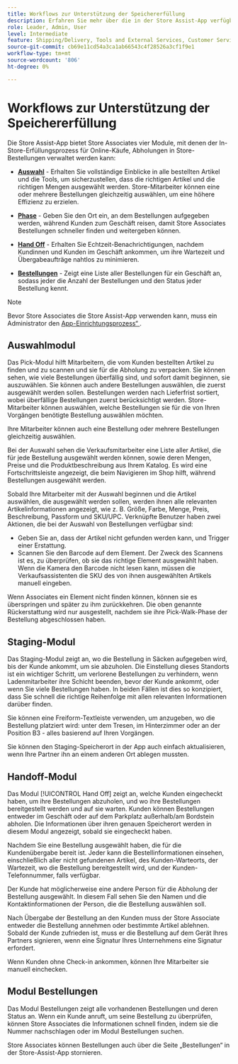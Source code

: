 ```yaml
---
title: Workflows zur Unterstützung der Speichererfüllung
description: Erfahren Sie mehr über die in der Store Assist-App verfügbaren Module „Pick“, „Staging“, „Hand-Off“ und „Orders“. Diese Module ermöglichen den End-to-End-Store-Erfüllungs-Workflow für BOPIS-Bestellungen. Store Associates verwenden diese Module, um Abholaufträge zu verwalten und an Kunden zu liefern.
role: Leader, Admin, User
level: Intermediate
feature: Shipping/Delivery, Tools and External Services, Customer Service
source-git-commit: cb69e11cd54a3ca1ab66543c4f28526a3cf1f9e1
workflow-type: tm+mt
source-wordcount: '806'
ht-degree: 0%

---
```


# Workflows zur Unterstützung der Speichererfüllung

Die Store Assist-App bietet Store Associates vier Module, mit denen der In-Store-Erfüllungsprozess für Online-Käufe, Abholungen in Store-Bestellungen verwaltet werden kann:

- **[Auswahl](#pick-module)** - Erhalten Sie vollständige Einblicke in alle bestellten Artikel und die Tools, um sicherzustellen, dass die richtigen Artikel und die richtigen Mengen ausgewählt werden. Store-Mitarbeiter können eine oder mehrere Bestellungen gleichzeitig auswählen, um eine höhere Effizienz zu erzielen.

- **[Phase](#stage-module)** - Geben Sie den Ort ein, an dem Bestellungen aufgegeben werden, während Kunden zum Geschäft reisen, damit Store Associates Bestellungen schneller finden und weitergeben können.

- **[Hand Off](#hand-off-module)** - Erhalten Sie Echtzeit-Benachrichtigungen, nachdem Kundinnen und Kunden im Geschäft ankommen, um ihre Wartezeit und Übergabeaufträge nahtlos zu minimieren.

- **[Bestellungen](#orders-module)** - Zeigt eine Liste aller Bestellungen für ein Geschäft an, sodass jeder die Anzahl der Bestellungen und den Status jeder Bestellung kennt.

>[!NOTE]
>
>Bevor Store Associates die Store Assist-App verwenden kann, muss ein Administrator den [App-Einrichtungsprozess“ ](app-setup.md).

## Auswahlmodul

Das Pick-Modul hilft Mitarbeitern, die vom Kunden bestellten Artikel zu finden und zu scannen und sie für die Abholung zu verpacken. Sie können sehen, wie viele Bestellungen überfällig sind, und sofort damit beginnen, sie auszuwählen. Sie können auch andere Bestellungen auswählen, die zuerst ausgewählt werden sollen. Bestellungen werden nach Lieferfrist sortiert, wobei überfällige Bestellungen zuerst berücksichtigt werden. Store-Mitarbeiter können auswählen, welche Bestellungen sie für die von Ihren Vorgängen benötigte Bestellung auswählen möchten.

Ihre Mitarbeiter können auch eine Bestellung oder mehrere Bestellungen gleichzeitig auswählen.

Bei der Auswahl sehen die Verkaufsmitarbeiter eine Liste aller Artikel, die für jede Bestellung ausgewählt werden können, sowie deren Mengen, Preise und die Produktbeschreibung aus Ihrem Katalog. Es wird eine Fortschrittsleiste angezeigt, die beim Navigieren im Shop hilft, während Bestellungen ausgewählt werden.

Sobald Ihre Mitarbeiter mit der Auswahl beginnen und die Artikel auswählen, die ausgewählt werden sollen, werden ihnen alle relevanten Artikelinformationen angezeigt, wie z. B. Größe, Farbe, Menge, Preis, Beschreibung, Passform und SKU/UPC. Verknüpfte Benutzer haben zwei Aktionen, die bei der Auswahl von Bestellungen verfügbar sind:

- Geben Sie an, dass der Artikel nicht gefunden werden kann, und Trigger einer Erstattung.
- Scannen Sie den Barcode auf dem Element. Der Zweck des Scannens ist es, zu überprüfen, ob sie das richtige Element ausgewählt haben. Wenn die Kamera den Barcode nicht lesen kann, müssen die Verkaufsassistenten die SKU des von ihnen ausgewählten Artikels manuell eingeben.

Wenn Associates ein Element nicht finden können, können sie es überspringen und später zu ihm zurückkehren.  Die oben genannte Rückerstattung wird nur ausgestellt, nachdem sie ihre Pick-Walk-Phase der Bestellung abgeschlossen haben.

## Staging-Modul

Das Staging-Modul zeigt an, wo die Bestellung in Säcken aufgegeben wird, bis der Kunde ankommt, um sie abzuholen. Die Einstellung dieses Standorts ist ein wichtiger Schritt, um verlorene Bestellungen zu verhindern, wenn Ladenmitarbeiter ihre Schicht beenden, bevor der Kunde ankommt, oder wenn Sie viele Bestellungen haben. In beiden Fällen ist dies so konzipiert, dass Sie schnell die richtige Reihenfolge mit allen relevanten Informationen darüber finden.

Sie können eine Freiform-Textleiste verwenden, um anzugeben, wo die Bestellung platziert wird: unter dem Tresen, im Hinterzimmer oder an der Position B3 - alles basierend auf Ihren Vorgängen.

Sie können den Staging-Speicherort in der App auch einfach aktualisieren, wenn Ihre Partner ihn an einem anderen Ort ablegen mussten.

## Handoff-Modul

Das Modul [!UICONTROL Hand Off] zeigt an, welche Kunden eingecheckt haben, um ihre Bestellungen abzuholen, und wo ihre Bestellungen bereitgestellt werden und auf sie warten. Kunden können Bestellungen entweder im Geschäft oder auf dem Parkplatz außerhalb/am Bordstein abholen. Die Informationen über ihren genauen Speicherort werden in diesem Modul angezeigt, sobald sie eingecheckt haben.

Nachdem Sie eine Bestellung ausgewählt haben, die für die Kundenübergabe bereit ist. Jeder kann die Bestellinformationen einsehen, einschließlich aller nicht gefundenen Artikel, des Kunden-Warteorts, der Wartezeit, wo die Bestellung bereitgestellt wird, und der Kunden-Telefonnummer, falls verfügbar.

Der Kunde hat möglicherweise eine andere Person für die Abholung der Bestellung ausgewählt. In diesem Fall sehen Sie den Namen und die Kontaktinformationen der Person, die die Bestellung auswählen soll.

Nach Übergabe der Bestellung an den Kunden muss der Store Associate entweder die Bestellung annehmen oder bestimmte Artikel ablehnen. Sobald der Kunde zufrieden ist, muss er die Bestellung auf dem Gerät Ihres Partners signieren, wenn eine Signatur Ihres Unternehmens eine Signatur erfordert.

Wenn Kunden ohne Check-in ankommen, können Ihre Mitarbeiter sie manuell einchecken.

## Modul Bestellungen

Das Modul Bestellungen zeigt alle vorhandenen Bestellungen und deren Status an. Wenn ein Kunde anruft, um seine Bestellung zu überprüfen, können Store Associates die Informationen schnell finden, indem sie die Nummer nachschlagen oder im Modul Bestellungen suchen.

Store Associates können Bestellungen auch über die Seite „Bestellungen“ in der Store-Assist-App stornieren.
